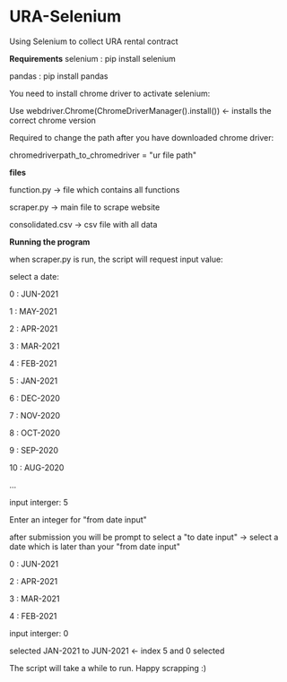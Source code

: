 # URA-Selenium
Using Selenium to collect URA rental contract

**Requirements**
selenium : pip install selenium

pandas : pip install pandas

You need to install chrome driver to activate selenium: 

Use webdriver.Chrome(ChromeDriverManager().install()) <- installs the correct chrome version

Required to change the path after you have downloaded chrome driver:

chromedriverpath_to_chromedriver = "ur file path"


**files**

function.py -> file which contains all functions

scraper.py -> main file to scrape website

consolidated.csv -> csv file with all data



**Running the program**

when scraper.py is run, the script will request input value:

select a date: 

0 : JUN-2021

1 : MAY-2021

2 : APR-2021

3 : MAR-2021

4 : FEB-2021

5 : JAN-2021

6 : DEC-2020

7 : NOV-2020

8 : OCT-2020

9 : SEP-2020

10 : AUG-2020

...

input interger: 5

Enter an integer for "from date input"

after submission you will be prompt to select a "to date input" -> select a date which is later than your "from date input"

0 : JUN-2021

2 : APR-2021

3 : MAR-2021

4 : FEB-2021

input interger: 0

selected  JAN-2021  to  JUN-2021 <- index 5 and 0 selected

The script will take a while to run. Happy scrapping :)




